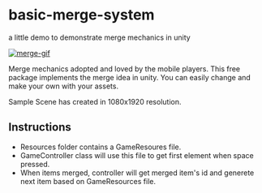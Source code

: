 # basic-merge-system
 a little demo to demonstrate merge mechanics in unity

[![merge-gif](https://img.youtube.com/vi/d7oIKqOm_JA/0.jpg)](https://youtu.be/d7oIKqOm_JA)

Merge mechanics adopted and loved by the mobile players. 
This free package implements the merge idea in unity. 
You can easily change and make your own with your assets.

Sample Scene has created in 1080x1920 resolution.

## Instructions

- Resources folder contains a GameResoures file.
- GameController class will use this file to get first element when space pressed.
- When items merged, controller will get merged item's id and generete next item based on GameResources file.